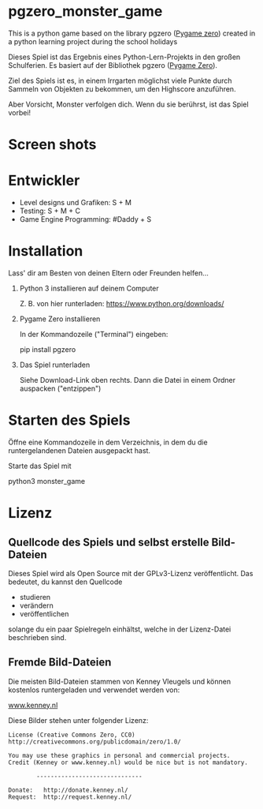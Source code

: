 # pgzero_monster_game
This is a python game based on the library pgzero ([Pygame zero](https://pygame-zero.readthedocs.io/en/stable/index.html)) created in a python learning project during the school holidays

Dieses Spiel ist das Ergebnis eines Python-Lern-Projekts in den großen Schulferien. Es basiert auf der Bibliothek pgzero ([Pygame Zero](https://pygame-zero.readthedocs.io/en/stable/index.html)).

Ziel des Spiels ist es, in einem Irrgarten möglichst viele Punkte durch Sammeln von Objekten zu bekommen, um den Highscore anzuführen.

Aber Vorsicht, Monster verfolgen dich. Wenn du sie berührst, ist das Spiel vorbei!



# Screen shots



# Entwickler

- Level designs und Grafiken: S + M
- Testing: S + M + C
- Game Engine Programming: #Daddy + S


# Installation

Lass' dir am Besten von deinen Eltern oder Freunden helfen...

1. Python 3 installieren auf deinem Computer

   Z. B. von hier runterladen: https://www.python.org/downloads/

2. Pygame Zero installieren

   In der Kommandozeile ("Terminal") eingeben:

    pip install pgzero

3. Das Spiel runterladen

    Siehe Download-Link oben rechts.
    Dann die Datei in einem Ordner auspacken ("entzippen")


# Starten des Spiels

  Öffne eine Kommandozeile in dem Verzeichnis, in dem du die runtergelandenen Dateien ausgepackt hast.
  
  Starte das Spiel mit
  
  python3 monster_game



# Lizenz

## Quellcode des Spiels und selbst erstelle Bild-Dateien

Dieses Spiel wird als Open Source mit der GPLv3-Lizenz veröffentlicht.
Das bedeutet, du kannst den Quellcode

- studieren
- verändern
- veröffentlichen

solange du ein paar Spielregeln einhältst, welche in der Lizenz-Datei beschrieben sind.


## Fremde Bild-Dateien

Die meisten Bild-Dateien stammen von Kenney Vleugels und können kostenlos runtergeladen und verwendet werden von:

www.kenney.nl

Diese Bilder stehen unter folgender Lizenz:

	License (Creative Commons Zero, CC0)
	http://creativecommons.org/publicdomain/zero/1.0/

	You may use these graphics in personal and commercial projects.
	Credit (Kenney or www.kenney.nl) would be nice but is not mandatory.

			------------------------------

	Donate:   http://donate.kenney.nl/
	Request:  http://request.kenney.nl/
  

